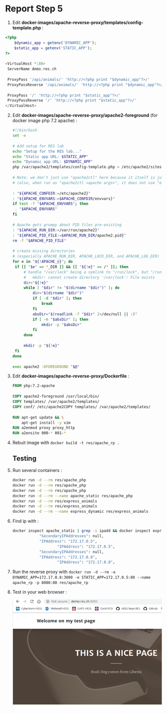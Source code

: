 # Report Step 5

1.  Edit **docker-images/apache-reverse-proxy/templates/config-template.php** :

   ```php
   <?php
       $dynamic_app = getenv('DYNAMIC_APP');
       $static_app = getenv('STATIC_APP');
   ?>
   
   <VirtualHost *:80>
   	ServerName demo.res.ch
   
   	ProxyPass '/api/animals/' 'http://<?php print "$dynamic_app"?>/'
   	ProxyPassReverse '/api/animals/' 'http://<?php print "$dynamic_app"?>/'
   
   	ProxyPass '/' 'http://<?php print "$static_app"?>/'
   	ProxyPassReverse '/' 'http://<?php print "$static_app"?>/'
   </VirtualHost>
   ```

   

2. Edit **docker-images/apache-reverse-proxy/apache2-foreground** (for docker image php 7.2 apache) :

   ```bash
   #!/bin/bash
   set -e
   
   # Add setup for RES lab
   echo "Setup for the RES lab..."
   echo "Static app URL: $STATIC_APP"
   echo "Dynamic app URL: $DYNAMIC_APP"
   php /var/apache2/templates/config-template.php > /etc/apache2/sites-available/001-reverse-proxy.conf
   
   # Note: we don't just use "apache2ctl" here because it itself is just a shell-script wrapper around apache2 which provides extra functionality like "apache2ctl start" for launching apache2 in the background.
   # (also, when run as "apache2ctl <apache args>", it does not use "exec", which leaves an undesirable resident shell process)
   
   : "${APACHE_CONFDIR:=/etc/apache2}"
   : "${APACHE_ENVVARS:=$APACHE_CONFDIR/envvars}"
   if test -f "$APACHE_ENVVARS"; then
   	. "$APACHE_ENVVARS"
   fi
   
   # Apache gets grumpy about PID files pre-existing
   : "${APACHE_RUN_DIR:=/var/run/apache2}"
   : "${APACHE_PID_FILE:=$APACHE_RUN_DIR/apache2.pid}"
   rm -f "$APACHE_PID_FILE"
   
   # create missing directories
   # (especially APACHE_RUN_DIR, APACHE_LOCK_DIR, and APACHE_LOG_DIR)
   for e in "${!APACHE_@}"; do
   	if [[ "$e" == *_DIR ]] && [[ "${!e}" == /* ]]; then
   		# handle "/var/lock" being a symlink to "/run/lock", but "/run/lock" not existing beforehand, so "/var/lock/something" fails to mkdir
   		#   mkdir: cannot create directory '/var/lock': File exists
   		dir="${!e}"
   		while [ "$dir" != "$(dirname "$dir")" ]; do
   			dir="$(dirname "$dir")"
   			if [ -d "$dir" ]; then
   				break
   			fi
   			absDir="$(readlink -f "$dir" 2>/dev/null || :)"
   			if [ -n "$absDir" ]; then
   				mkdir -p "$absDir"
   			fi
   		done
   
   		mkdir -p "${!e}"
   	fi
   done
   
   exec apache2 -DFOREGROUND "$@"
   ```

   

3. Edit **docker-images/apache-reverse-proxy/Dockerfile** :

   ```dockerfile
   FROM php:7.2-apache
   
   COPY apache2-foreground /usr/local/bin/
   COPY templates/ /var/apache2/templates/
   COPY conf/ /etc/apache2COPY templates/ /var/apache2/templates/
   
   RUN apt-get update && \
       apt-get install -y vim
   RUN a2enmod proxy proxy_http
   RUN a2ensite 000-* 001-*
   ```

   

4. Rebuit image with `docker build -t res/apache_rp .`

   ## Testing

5. Run several containers :

   ```bash
   docker run -d --rm res/apache_php
   docker run -d --rm res/apache_php
   docker run -d --rm res/apache_php
   docker run -d --rm --name apache_static res/apache_php
   docker run -d --rm res/express_animals
   docker run -d --rm res/express_animals
   docker run -d --rm --name express_dynamic res/express_animals
   ```

   

6. Find ip with :

   ```bash
   docker inspect apache_static | grep -i ipadd && docker inspect express_dynamic | grep -i ipadd
               "SecondaryIPAddresses": null,
               "IPAddress": "172.17.0.5",
                       "IPAddress": "172.17.0.5",
               "SecondaryIPAddresses": null,
               "IPAddress": "172.17.0.8",
                       "IPAddress": "172.17.0.8",
   ```

   

7.  Run the reverse proxy with `docker run -d --rm -e DYNAMIC_APP=172.17.0.8:3000 -e STATIC_APP=172.17.0.5:80 --name apache_rp -p 8080:80 res/apache_rp`

8. Test in your web browser :

   ![](./images/Step5/test_browser.png)

   

   

